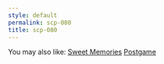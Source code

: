 ```yaml
---
style: default
permalink: scp-080
title: scp-080
---
```

You may also like:
[Sweet Memories](http://scp-wiki.net/sweet-memories)
[Postgame](http://scp-wiki.net/postgame)